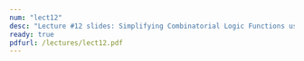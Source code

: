 ```yaml
---
num: "lect12"
desc: "Lecture #12 slides: Simplifying Combinatorial Logic Functions using Karnaugh Maps"
ready: true
pdfurl: /lectures/lect12.pdf
---
```


